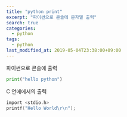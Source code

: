 ```yaml
---
title: "python print"
excerpt: "파이썬으로 콘솔에 문자열 출력"
search: true
categories: 
  - python
tags: 
  - python
last_modified_at: 2019-05-04T23:38:00+09:00
---
```


파이썬으로 콘솔에 출력 

```python
print("hello python")
```

C 언에에서의 출력

```c
import <stdio.h>
printf("Hello World\r\n");
```
